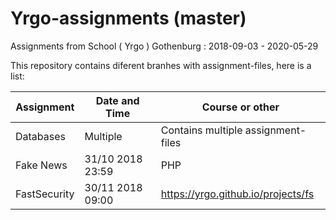 # Yrgo-assignments (master)
Assignments from School ( Yrgo ) Gothenburg : 2018-09-03 - 2020-05-29

This repository contains diferent branhes with assignment-files, here is a list:

|Assignment|Date and Time|Course or other|
|-|-|-|
|Databases|Multiple|Contains multiple assignment-files|
|Fake News|31/10 2018 23:59|PHP|
|FastSecurity|30/11 2018 09:00|https://yrgo.github.io/projects/fs|
